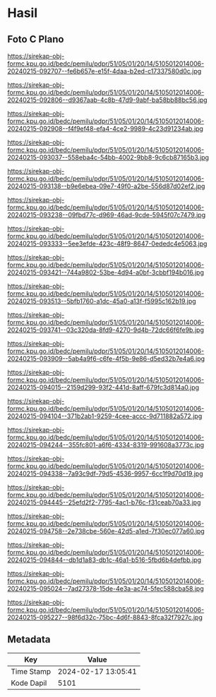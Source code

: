 # Hasil

## Foto C Plano

https://sirekap-obj-formc.kpu.go.id/bedc/pemilu/pdpr/51/05/01/20/14/5105012014006-20240215-092707--fe6b657e-e15f-4daa-b2ed-c17337580d0c.jpg

https://sirekap-obj-formc.kpu.go.id/bedc/pemilu/pdpr/51/05/01/20/14/5105012014006-20240215-092806--d9367aab-4c8b-47d9-9abf-ba58bb88bc56.jpg

https://sirekap-obj-formc.kpu.go.id/bedc/pemilu/pdpr/51/05/01/20/14/5105012014006-20240215-092908--f4f9ef48-efa4-4ce2-9989-4c23d91234ab.jpg

https://sirekap-obj-formc.kpu.go.id/bedc/pemilu/pdpr/51/05/01/20/14/5105012014006-20240215-093037--558eba4c-54bb-4002-9bb8-9c6cb87165b3.jpg

https://sirekap-obj-formc.kpu.go.id/bedc/pemilu/pdpr/51/05/01/20/14/5105012014006-20240215-093138--b9e6ebea-09e7-49f0-a2be-556d87d02ef2.jpg

https://sirekap-obj-formc.kpu.go.id/bedc/pemilu/pdpr/51/05/01/20/14/5105012014006-20240215-093238--09fbd77c-d969-46ad-9cde-5945f07c7479.jpg

https://sirekap-obj-formc.kpu.go.id/bedc/pemilu/pdpr/51/05/01/20/14/5105012014006-20240215-093333--5ee3efde-423c-48f9-8647-0ededc4e5063.jpg

https://sirekap-obj-formc.kpu.go.id/bedc/pemilu/pdpr/51/05/01/20/14/5105012014006-20240215-093421--744a9802-53be-4d94-a0bf-3cbbf194b016.jpg

https://sirekap-obj-formc.kpu.go.id/bedc/pemilu/pdpr/51/05/01/20/14/5105012014006-20240215-093513--5bfb1760-a1dc-45a0-a13f-f5995c162b19.jpg

https://sirekap-obj-formc.kpu.go.id/bedc/pemilu/pdpr/51/05/01/20/14/5105012014006-20240215-093741--03c320da-8fd9-4270-9d4b-72dc66f6fe9b.jpg

https://sirekap-obj-formc.kpu.go.id/bedc/pemilu/pdpr/51/05/01/20/14/5105012014006-20240215-093909--5ab4a9f6-c6fe-4f5b-9e86-d5ed32b7e4a6.jpg

https://sirekap-obj-formc.kpu.go.id/bedc/pemilu/pdpr/51/05/01/20/14/5105012014006-20240215-094015--2159d299-93f2-441d-8aff-679fc3d814a0.jpg

https://sirekap-obj-formc.kpu.go.id/bedc/pemilu/pdpr/51/05/01/20/14/5105012014006-20240215-094104--371b2ab1-9259-4cee-accc-9d711882a572.jpg

https://sirekap-obj-formc.kpu.go.id/bedc/pemilu/pdpr/51/05/01/20/14/5105012014006-20240215-094244--355fc801-a6f6-4334-8319-991608a3773c.jpg

https://sirekap-obj-formc.kpu.go.id/bedc/pemilu/pdpr/51/05/01/20/14/5105012014006-20240215-094338--7a93c9df-79d5-4536-9957-6cc1f9d70d19.jpg

https://sirekap-obj-formc.kpu.go.id/bedc/pemilu/pdpr/51/05/01/20/14/5105012014006-20240215-094445--25efd2f2-7795-4ac1-b76c-f31ceab70a33.jpg

https://sirekap-obj-formc.kpu.go.id/bedc/pemilu/pdpr/51/05/01/20/14/5105012014006-20240215-094758--2e738cbe-560e-42d5-a1ed-7f30ec077a60.jpg

https://sirekap-obj-formc.kpu.go.id/bedc/pemilu/pdpr/51/05/01/20/14/5105012014006-20240215-094844--db1d1a83-db1c-46a1-b516-5fbd6b4defbb.jpg

https://sirekap-obj-formc.kpu.go.id/bedc/pemilu/pdpr/51/05/01/20/14/5105012014006-20240215-095024--7ad27378-15de-4e3a-ac74-5fec588cba58.jpg

https://sirekap-obj-formc.kpu.go.id/bedc/pemilu/pdpr/51/05/01/20/14/5105012014006-20240215-095227--98f6d32c-75bc-4d6f-8843-8fca32f7927c.jpg


## Metadata

| Key        | Value               |
| ---------- | ------------------- |
| Time Stamp | 2024-02-17 13:05:41 |
| Kode Dapil | 5101                |



